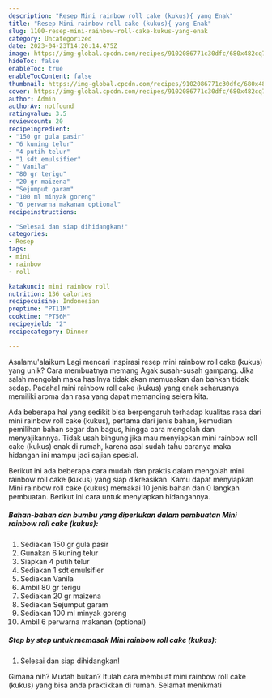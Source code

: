 ```yaml
---
description: "Resep Mini rainbow roll cake (kukus){ yang Enak"
title: "Resep Mini rainbow roll cake (kukus){ yang Enak"
slug: 1100-resep-mini-rainbow-roll-cake-kukus-yang-enak
category: Uncategorized
date: 2023-04-23T14:20:14.475Z
image: https://img-global.cpcdn.com/recipes/9102086771c30dfc/680x482cq70/mini-rainbow-roll-cake-kukus-foto-resep-utama.jpg
hideToc: false
enableToc: true
enableTocContent: false
thumbnail: https://img-global.cpcdn.com/recipes/9102086771c30dfc/680x482cq70/mini-rainbow-roll-cake-kukus-foto-resep-utama.jpg
cover: https://img-global.cpcdn.com/recipes/9102086771c30dfc/680x482cq70/mini-rainbow-roll-cake-kukus-foto-resep-utama.jpg
author: Admin
authorAv: notfound
ratingvalue: 3.5
reviewcount: 20
recipeingredient:
- "150 gr gula pasir"
- "6 kuning telur"
- "4 putih telur"
- "1 sdt emulsifier"
- " Vanila"
- "80 gr terigu"
- "20 gr maizena"
- "Sejumput garam"
- "100 ml minyak goreng"
- "6 perwarna makanan optional"
recipeinstructions:

- "Selesai dan siap dihidangkan!"
categories:
- Resep
tags:
- mini
- rainbow
- roll

katakunci: mini rainbow roll 
nutrition: 136 calories
recipecuisine: Indonesian
preptime: "PT11M"
cooktime: "PT56M"
recipeyield: "2"
recipecategory: Dinner

---
```



Asalamu'alaikum Lagi mencari inspirasi resep mini rainbow roll cake (kukus) yang unik? Cara membuatnya memang Agak susah-susah gampang. Jika salah mengolah maka hasilnya tidak akan memuaskan dan bahkan tidak sedap. Padahal mini rainbow roll cake (kukus) yang enak seharusnya memiliki aroma dan rasa yang dapat memancing selera kita.


Ada beberapa hal yang sedikit bisa berpengaruh terhadap kualitas rasa dari mini rainbow roll cake (kukus), pertama dari jenis bahan, kemudian pemilihan bahan segar dan bagus, hingga cara mengolah dan menyajikannya. Tidak usah bingung jika mau menyiapkan mini rainbow roll cake (kukus) enak di rumah, karena asal sudah tahu caranya maka hidangan ini mampu jadi sajian spesial.




Berikut ini ada beberapa cara mudah dan praktis dalam mengolah mini rainbow roll cake (kukus) yang siap dikreasikan. Kamu dapat menyiapkan Mini rainbow roll cake (kukus) memakai 10 jenis bahan dan 0 langkah pembuatan. Berikut ini cara untuk menyiapkan hidangannya.

<!--inarticleads1-->

##### Bahan-bahan dan bumbu yang diperlukan dalam pembuatan Mini rainbow roll cake (kukus):

1. Sediakan 150 gr gula pasir
1. Gunakan 6 kuning telur
1. Siapkan 4 putih telur
1. Sediakan 1 sdt emulsifier
1. Sediakan  Vanila
1. Ambil 80 gr terigu
1. Sediakan 20 gr maizena
1. Sediakan Sejumput garam
1. Sediakan 100 ml minyak goreng
1. Ambil 6 perwarna makanan (optional)




<!--inarticleads2-->

##### Step by step untuk memasak Mini rainbow roll cake (kukus):


1. Selesai dan siap dihidangkan!



Gimana nih? Mudah bukan? Itulah cara membuat mini rainbow roll cake (kukus) yang bisa anda praktikkan di rumah. Selamat menikmati

